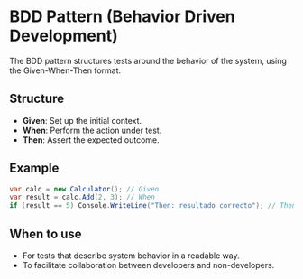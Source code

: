 # BDD Pattern (Behavior Driven Development)

The BDD pattern structures tests around the behavior of the system, using the Given-When-Then format.

## Structure

- **Given**: Set up the initial context.
- **When**: Perform the action under test.
- **Then**: Assert the expected outcome.

## Example

```csharp
var calc = new Calculator(); // Given
var result = calc.Add(2, 3); // When
if (result == 5) Console.WriteLine("Then: resultado correcto"); // Then
```

## When to use

- For tests that describe system behavior in a readable way.
- To facilitate collaboration between developers and non-developers.
